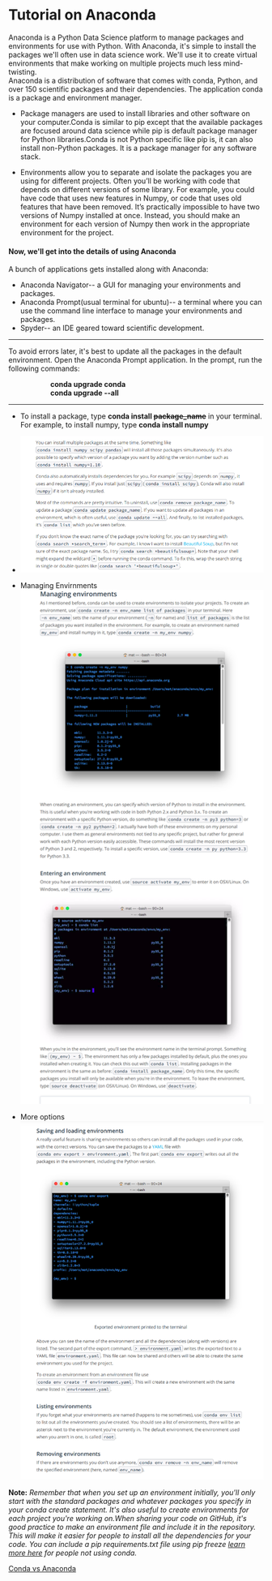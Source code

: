 # Tutorial on Anaconda

Anaconda is a Python Data Science platform to manage packages and environments for use with Python. With Anaconda, it's simple to install the packages we'll often use in data science work. We'll use it to create virtual environments that make working on multiple projects much less mind-twisting.
<br/>
Anaconda is  a distribution of software that comes with conda, Python, and over 150 scientific packages and their dependencies. The application conda is a package and environment manager.

 * Package managers are used to install libraries and other software on your computer.Conda is similar to pip except that the available packages are focused around data science while pip is default package manager for Python libraries.Conda is not Python specific like pip is, it can also install non-Python packages. It is a package manager for any software stack.

 * Environments allow you to separate and isolate the packages you are using for different projects. Often you’ll be working with code that depends on different versions of some library. For example, you could have code that uses new features in Numpy, or code that uses old features that have been removed. It’s practically impossible to have two versions of Numpy installed at once. Instead, you should make an environment for each version of Numpy then work in the appropriate environment for the project.

#### Now, we'll get into the details of using Anaconda
A bunch of applications gets installed along with Anaconda:
 * Anaconda Navigator-- a GUI for managing your environments and packages.
 * Anaconda Prompt(usual terminal for ubuntu)-- a terminal where you can use the command line interface to manage your environments and packages.
 * Spyder-- an IDE geared toward scientific development.
___
To avoid errors later, it's best to update all the packages in the default environment. Open the Anaconda Prompt application. In the prompt, run the following commands:

&nbsp;&nbsp;&nbsp;&nbsp;&nbsp;&nbsp;&nbsp;&nbsp;&nbsp;&nbsp;&nbsp;&nbsp;&nbsp;&nbsp;&nbsp;&nbsp;&nbsp;&nbsp;&nbsp;&nbsp;&nbsp;**conda upgrade conda**<br/>
  &nbsp;&nbsp;&nbsp;&nbsp;&nbsp;&nbsp;&nbsp;&nbsp;&nbsp;&nbsp;&nbsp;&nbsp;&nbsp;&nbsp;&nbsp;&nbsp;&nbsp;&nbsp;&nbsp;&nbsp;         **conda upgrade --all**
  ___
 * To install a package, type **conda install ~~package_name~~** in your terminal. For example, to install numpy, type **conda install numpy**
 * ![alt text](Introduction_to_Deep_Learning/Images/conda.png)

 * Managing Envirnments ![alt text](Introduction_to_Deep_Learning/Images/conda2.png)

 * More options ![alt text](Introduction_to_Deep_Learning/Images/conda3.png)

**Note:**
 *Remember that when you set up an environment initially, you'll only start with the standard packages and whatever packages you specify in your conda create statement. It's also useful to create environments for each project you're working on.When sharing your code on GitHub, it's good practice to make an environment file and include it in the repository. This will make it easier for people to install all the dependencies for your code.
 You can include a pip requirements.txt file using pip freeze [learn more here](https://pip.pypa.io/en/stable/reference/pip_freeze/) for people not using conda.*


[Conda vs Anaconda](https://jakevdp.github.io/blog/2016/08/25/conda-myths-and-misconceptions/)
